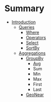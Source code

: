 # Summary

* [Introduction](README.md)
   * [Queries](documentation/queries/queries.md)
       * [Where](documentation/queries/where.md)
       * [Operators](documentation/queries/operators.md)
       * [Select](documentation/queries/select.md)
       * [SortBy](documentation/queries/sortby.md)
   * [Aggregations](documentation/aggregations/aggregationsmd.md)
       * [GroupBy](documentation/aggregations/groupby.md)
           * [Avg](documentation/aggregations/groupby/avg.md)
           * Sum
           * Min
           * Max
           * First
           * Last
       * [GeoNear](documentation/aggregations/geonear/geonear.md/geonear.md)

